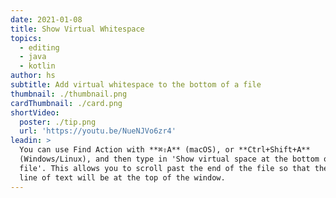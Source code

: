```yaml
---
date: 2021-01-08
title: Show Virtual Whitespace
topics:
  - editing
  - java
  - kotlin
author: hs
subtitle: Add virtual whitespace to the bottom of a file
thumbnail: ./thumbnail.png
cardThumbnail: ./card.png
shortVideo:
  poster: ./tip.png
  url: 'https://youtu.be/NueNJVo6zr4'
leadin: >
  You can use Find Action with **⌘⇧A** (macOS), or **Ctrl+Shift+A**
  (Windows/Linux), and then type in 'Show virtual space at the bottom of the
  file'. This allows you to scroll past the end of the file so that the last
  line of text will be at the top of the window.
---
```


